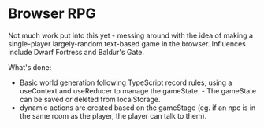 # Browser RPG

Not much work put into this yet - messing around with the idea of making a single-player largely-random text-based game in the browser. Influences include Dwarf Fortress and Baldur's Gate.

What's done:
- Basic world generation following TypeScript record rules, using a useContext and useReducer to manage the gameState. - The gameState can be saved or deleted from localStorage.
- dynamic actions are created based on the gameStage (eg. if an npc is in the same room as the player, the player can talk to them).
